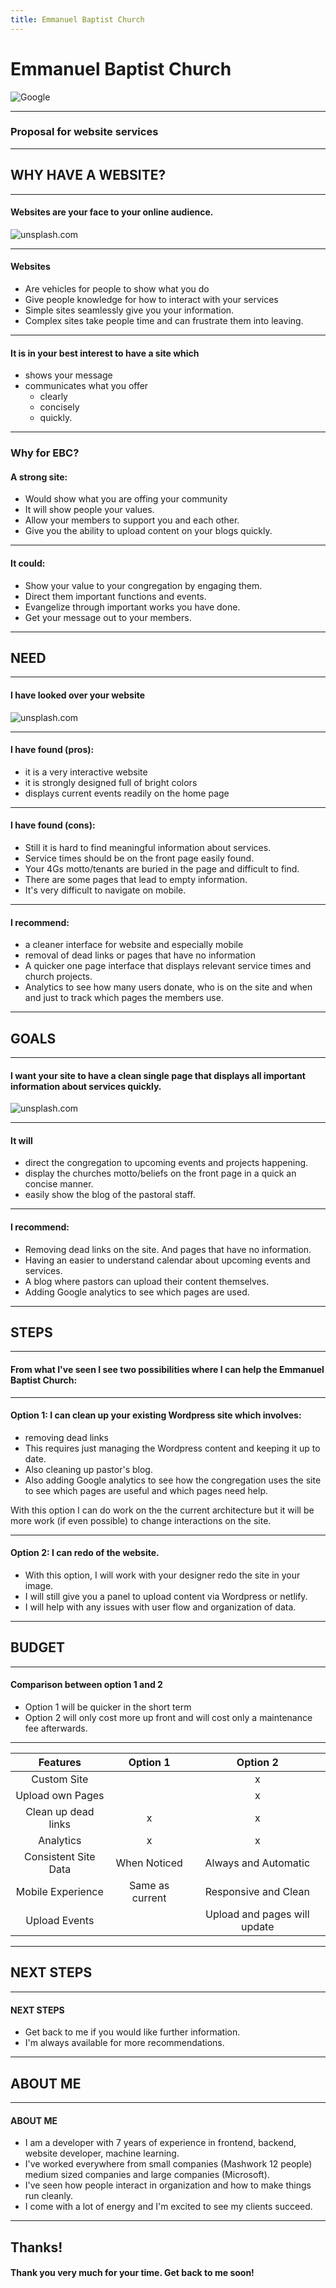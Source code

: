 ```yaml
---
title: Emmanuel Baptist Church
---
```


# Emmanuel Baptist Church

![Google](https://upload.wikimedia.org/wikipedia/commons/thumb/d/de/Emmanuel_Baptist_SE_sun_jeh.jpg/1200px-Emmanuel_Baptist_SE_sun_jeh.jpg)

---

### Proposal for website services

---

## WHY HAVE A WEBSITE?

---

#### Websites are your face to your online audience.

![unsplash.com](https://images.pexels.com/photos/374016/pexels-photo-374016.jpeg?auto=compress&cs=tinysrgb&dpr=2&h=750&w=1260)

---

#### Websites

- Are vehicles for people to show what you do
- Give people knowledge for how to interact with your services
- Simple sites seamlessly give you your information.
- Complex sites take people time and can frustrate them into leaving.

---

#### It is in your best interest to have a site which

- shows your message 
- communicates what you offer
  - clearly
  - concisely
  - quickly. 

---

### Why for EBC?

#### A strong site:

- Would show what you are offing your community
- It will show people your values.
- Allow your members to support you and each other.
- Give you the ability to upload content on your blogs quickly.

---

#### It could:

- Show your value to your congregation by engaging them.
- Direct them important functions and events.
- Evangelize through important works you have done.
- Get your message out to your members.

---

## NEED

---

#### I have looked over your website

![unsplash.com](https://images.unsplash.com/photo-1516382799247-87df95d790b7?ixlib=rb-1.2.1&ixid=eyJhcHBfaWQiOjEyMDd9&auto=format&fit=crop&w=1053&q=80)

---

#### I have found (pros): 

- it is a very interactive website
- it is strongly designed full of bright colors
- displays current events readily on the home page

---

#### I have found (cons):

- Still it is hard to find meaningful information about services.
- Service times should be on the front page easily found.
- Your 4Gs motto/tenants are buried in the page and difficult to find.
- There are some pages that lead to empty information.
- It's very difficult to navigate on mobile.

---

#### I recommend: 

- a cleaner interface for website and especially mobile
- removal of dead links or pages that have no information
- A quicker one page interface that displays relevant service times and church projects.
- Analytics to see how many users donate, who is on the site and when and just to track which pages the members use.

---

## GOALS

---

#### I want your site to have a clean single page that displays all important information about services quickly.

![unsplash.com](https://as1.ftcdn.net/jpg/00/69/02/14/500_F_69021405_4N6x5rfqo85wlky09HyaeAm9xDr5aklV.jpg)

---

#### It will

- direct the congregation to upcoming events and projects happening.
- display the churches motto/beliefs on the front page in a quick an concise manner.
- easily show the blog of the pastoral staff.

---

#### I recommend: 

- Removing dead links on the site.  And pages that have no information.
- Having an easier to understand calendar about upcoming events and services.
- A blog where pastors can upload their content themselves.  
- Adding Google analytics to see which pages are used.

---

## STEPS

---

#### From what I've seen I see two possibilities where I can help the Emmanuel Baptist Church:

---

#### Option 1: I can clean up your existing Wordpress site which involves:

- removing dead links
- This requires just managing the Wordpress content and keeping it up to date.  
- Also cleaning up pastor's blog.
- Also adding Google analytics to see how the congregation uses the site to see which pages are useful and which pages need help.    
  
  
  
With this option I can do work on the the current architecture but it will be more work (if even possible) to change interactions on the site.

---

#### Option 2: I can redo of the website.

- With this option, I will work with your designer redo the site in your image.
- I will still give you a panel to upload content via Wordpress or netlify.
- I will help with any issues with user flow and organization of data.

---

## BUDGET

---

#### Comparison between option 1 and 2

- Option 1 will be quicker in the short term
- Option 2 will only cost more up front and will cost only a maintenance fee afterwards.  

---

| Features             | Option 1        | Option 2                     |
| :------------------: |:---------------:| :---------------------------:|
| Custom Site          |                 |               x              |
| Upload own Pages     |                 |               x              |
| Clean up dead links  |       x         |               x              |
| Analytics            |       x         |               x              |
| Consistent Site Data |   When Noticed  |      Always and Automatic    |
| Mobile Experience    | Same as current |      Responsive and Clean    |
| Upload Events        |                 | Upload and pages will update |

---

## NEXT STEPS

---

#### NEXT STEPS

- Get back to me if you would like further information.
- I'm always available for more recommendations.

---

## ABOUT ME

---

#### ABOUT ME

- I am a developer with 7 years of experience in frontend, backend, website developer, machine learning.
- I've worked everywhere from small companies (Mashwork 12 people) medium sized companies and large companies (Microsoft).
- I've seen how people interact in organization and how to make things run cleanly.
- I come with a lot of energy and I'm excited to see my clients succeed.

---

## Thanks!

#### Thank you very much for your time.  Get back to me soon!
